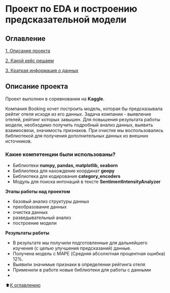 # Проект по EDA и построению предсказательной модели

## Оглавление 
[1. Описание проекта](https://github.com/ilyaKo2020/Data_Science#readme.md##Описание-проекта)

[2. Какой кейс решаем](https://github.com/ilyaKo2020/Data_Science#readme.md###Какой-кейс-решаем) 

[3. Краткая информация о данных](https://github.com/ilyaKo2020/Data_Science#readme.md#Краткая-информация-о-данных)

## Описание проекта 
Проект выполнен в соревновании на **Kaggle**.

Компания Booking хочет построить модель, которая бы предсказывала рейтиг отеля исходя из его данных. 
Задача компании - выявление отелей, рейтинг которых завышен. Для повышения результата работы модели, необходимо получить подробный анализ данных, выявить взаимосвязи, значимость признаков. При очистке мы воспользовались библиотекой для получения дополнительных данных из внешних источников.
 
### Какие компетенции были использованы?
- Библиотеки **numpy, pandas, matplotlib, seaborn**
- Библиотека для нахождение координат **geopy**
- Библиотека для кодирования **category_encoders**
- Модуль для поиска интонаций в тексте **SentimentIntensityAnalyzer**

**Этапы работы над проектом**
- базовый анализ структуры данных
- преобразование данных
- очистка данных
- разведывательный анализ
- построение модели

**Результаты работы**
- В результате мы получили подготовленные для дальнейшего изучения (с целью улучшения предсказаний) данные. 
- Получена модель с MAPE (Средняя абсолютная процентная ошибка) 12%.
- Выявили значимые признаки в определении рейтинга отеля
- Применили в работе новые библиотеки для работы с данными
- 
:arrow_up:[К оглавлению](https://github.com/ilyaKo2020/Data_Scienc/README.md#Оглавление)

